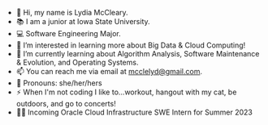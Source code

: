 - 👋 Hi, my name is Lydia McCleary.
- 📚 I am a junior at Iowa State University.
- 💻 Software Engineering Major.
- 🧠 I’m interested in learning more about Big Data & Cloud Computing!
- 🌱 I’m currently learning about Algorithm Analysis, Software Maintenance & Evolution, and Operating Systems. 
- 📫 You can reach me via email at mcclelyd@gmail.com.
- 🌈 Pronouns: she/her/hers
- ⚡ When I'm not coding I like to...workout, hangout with my cat, be outdoors, and go to concerts!
- 👩‍💻 Incoming Oracle Cloud Infrastructure SWE Intern for Summer 2023

<!---
mcclelyd/mcclelyd is a ✨ special ✨ repository because its `README.md` (this file) appears on your GitHub profile.
You can click the Preview link to take a look at your changes.
--->
